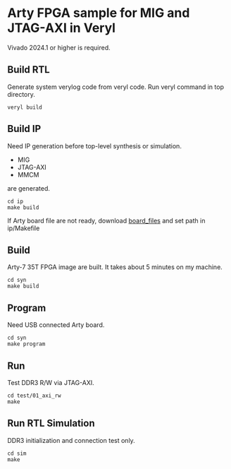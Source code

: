 # Arty FPGA sample for MIG and JTAG-AXI in Veryl

Vivado 2024.1 or higher is required.

## Build RTL

Generate system verylog code from veryl code. Run veryl command in top directory.

```
veryl build
```


## Build IP

Need IP generation before top-level synthesis or simulation.

- MIG
- JTAG-AXI
- MMCM

are generated.

```
cd ip
make build
```

If Arty board file are not ready, download
[board_files](https://github.com/Digilent/vivado-boards/tree/master/new/board_files "board_files")
and set path in ip/Makefile

## Build

Arty-7 35T FPGA image are built. It takes about 5 minutes on my machine.

```
cd syn
make build
```

## Program

Need USB connected Arty board.

```
cd syn
make program
```

## Run

Test DDR3 R/W via JTAG-AXI.

```
cd test/01_axi_rw
make
```

## Run RTL Simulation

DDR3 initialization and connection test only.

```
cd sim
make
```
